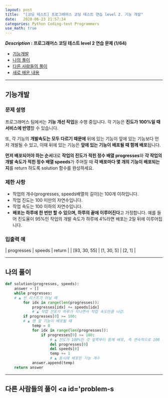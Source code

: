 ```yaml
---
layout: post
title:  "[코딩 테스트] 프로그래머스 코딩 테스트 연습 level 2. 기능 개발"
date:   2020-06-23 21:57:34 
categories: Python Coding-test Programmers
use_math: true
---
```


**_Description_ : 프로그래머스 코딩 테스트 level 2 연습 문제 (1/64)**

* [기능개발](#problem-description)
* [나의 풀이](#my-solution)
* [다른 사람들의 풀이](#problem-solution)
* [새로 배운 내용](#deep)

***

## 기능개발 <a id="problem-description"></a>

### 문제 설명

프로그래머스 팀에서는 **기능 개선 작업**을 수행 중입니다. 각 기능은 **진도가 100%일 때 서비스에 반영**할 수 있습니다. 

또, 각 기능의 **개발속도는 모두 다르기 때문에** 뒤에 있는 기능이 앞에 있는 기능보다 먼저 개발될 수 있고, 이때 뒤에 있는 기능은 **앞에 있는 기능이 배포될 때 함께 배포**됩니다.

**먼저 배포되어야 하는 순서**대로 **작업의 진도가 적힌 정수 배열 progresses**와 **각 작업의 개발 속도가 적힌 정수 배열 speeds**가 주어질 때 **각 배포마다 몇 개의 기능이 배포되는지**를 return 하도록 solution 함수를 완성하세요.

### 제한 사항
-   작업의 개수(progresses, speeds배열의 길이)는 100개 이하입니다.
-   작업 진도는 100 미만의 자연수입니다.
-   작업 속도는 100 이하의 자연수입니다.
-   **배포는 하루에 한 번만 할 수 있으며, 하루의 끝에 이루어진다**고 가정합니다. 예를 들어 진도율이 95%인 작업의 개발 속도가 하루에 4%라면 배포는 2일 뒤에 이루어집니다.

### 입출력 예

| progresses | speeds | return |
| [93, 30, 55] | [1, 30, 5] | [2, 1] |

***

## 나의 풀이 <a id='my-solution'></a>

```python
def solution(progresses, speeds):
    answer = []
    while progresses:	
    # ▲ 빈 리스트가 아닐 때
        for idx in range(len(progresses)):
            progresses[idx] += speeds[idx]	
            # ▲ 작업 진도가 하루가 지나면서 작업 속도만큼 나감.
        if progresses[0] >= 100:	
        # ▲ 맨 앞 기능이 배포될 때
            temp = 0
            for idx in range(len(progresses)):
                if progresses[0] >= 100:
	                # ▲ 진도가 100%인 것 앞쪽부터 함께 배포, 즉 연속적으로 100 이상인 값들 delete
                    del progresses[0]
                    del speeds[0]
                    temp += 1
                    # ▲ 동시에 배포된 기능 개수 
            answer.append(temp)
    return answer
```

***

## 다른 사람들의 풀이 <a id='problem-s

<!--stackedit_data:
eyJoaXN0b3J5IjpbMTE1MDUzNzg3NCw5MDU5Njc1ODMsMTI1MD
U2NjI4MywxNDQxODUxMjg0LC0xMDE5MTk4MDY1LDQ1NzA3MjM2
MiwtMjQwNTE1MzI5XX0=
-->
